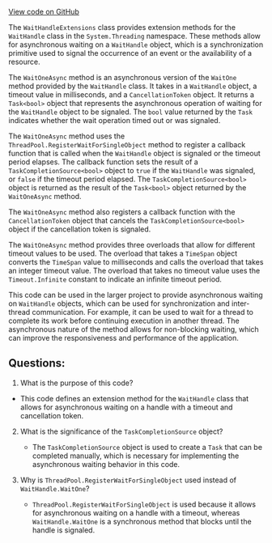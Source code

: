 [View code on GitHub](https://github.com/nethermindeth/nethermind/Nethermind.Core/Extensions/WaitHandleExtensions.cs)

The `WaitHandleExtensions` class provides extension methods for the `WaitHandle` class in the `System.Threading` namespace. These methods allow for asynchronous waiting on a `WaitHandle` object, which is a synchronization primitive used to signal the occurrence of an event or the availability of a resource.

The `WaitOneAsync` method is an asynchronous version of the `WaitOne` method provided by the `WaitHandle` class. It takes in a `WaitHandle` object, a timeout value in milliseconds, and a `CancellationToken` object. It returns a `Task<bool>` object that represents the asynchronous operation of waiting for the `WaitHandle` object to be signaled. The `bool` value returned by the `Task` indicates whether the wait operation timed out or was signaled.

The `WaitOneAsync` method uses the `ThreadPool.RegisterWaitForSingleObject` method to register a callback function that is called when the `WaitHandle` object is signaled or the timeout period elapses. The callback function sets the result of a `TaskCompletionSource<bool>` object to `true` if the `WaitHandle` was signaled, or `false` if the timeout period elapsed. The `TaskCompletionSource<bool>` object is returned as the result of the `Task<bool>` object returned by the `WaitOneAsync` method.

The `WaitOneAsync` method also registers a callback function with the `CancellationToken` object that cancels the `TaskCompletionSource<bool>` object if the cancellation token is signaled.

The `WaitOneAsync` method provides three overloads that allow for different timeout values to be used. The overload that takes a `TimeSpan` object converts the `TimeSpan` value to milliseconds and calls the overload that takes an integer timeout value. The overload that takes no timeout value uses the `Timeout.Infinite` constant to indicate an infinite timeout period.

This code can be used in the larger project to provide asynchronous waiting on `WaitHandle` objects, which can be used for synchronization and inter-thread communication. For example, it can be used to wait for a thread to complete its work before continuing execution in another thread. The asynchronous nature of the method allows for non-blocking waiting, which can improve the responsiveness and performance of the application.
## Questions: 
 1. What is the purpose of this code?
   - This code defines an extension method for the `WaitHandle` class that allows for asynchronous waiting on a handle with a timeout and cancellation token.

2. What is the significance of the `TaskCompletionSource` object?
   - The `TaskCompletionSource` object is used to create a `Task` that can be completed manually, which is necessary for implementing the asynchronous waiting behavior in this code.

3. Why is `ThreadPool.RegisterWaitForSingleObject` used instead of `WaitHandle.WaitOne`?
   - `ThreadPool.RegisterWaitForSingleObject` is used because it allows for asynchronous waiting on a handle with a timeout, whereas `WaitHandle.WaitOne` is a synchronous method that blocks until the handle is signaled.